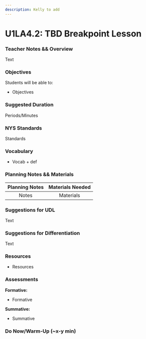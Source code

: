 ```yaml
---
description: Kelly to add
---
```


# U1LA4.2: TBD Breakpoint Lesson

### Teacher Notes && Overview

Text

### Objectives

Students will be able to:

* Objectives

### Suggested Duration

Periods/Minutes

### NYS Standards

Standards

### Vocabulary

* Vocab + def

### Planning Notes && Materials

| Planning Notes | Materials Needed |
| :------------: | :--------------: |
|      Notes     |     Materials    |

### Suggestions for UDL

Text

### Suggestions for Differentiation

Text

### Resources

* Resources

### Assessments

**Formative:**

* Formative

**Summative:**

* Summative

### Do Now/Warm-Up (\~x-y min)
